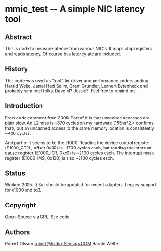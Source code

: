 mmio_test -- A simple NIC latency tool
======================================

Abstract
--------
This is code to measure latency from various NIC's. It maps chip registers
and reads latency. Of course bus latency atc are included.

History
-------
This code was used as "tool" for driver and performance understanding.
Harald Welte, Jamal Hadi Salim, Grant Grundler, Lennert Bytenheck and
probably som Intel folks. Dave M? Jessie?. Feel free to remind me.

Introduction
-----------
From code comment from 2005:
Part of it is that uncached accesses are plain slow.  An L2 miss is ~370
cycles on my hardware (155ns*2.4 confirms that), but an uncached access
to the same memory location is consistently ~490 cycles.

And part of it seems to be the e1000.  Reading the device control register
(E1000_CTRL, offset 0x00) is ~1700 cycles each, but reading the interrupt
cause register (E1000_ICR, 0xc0) is ~2100 cycles each.  The interrupt mask
register (E1000_IMS, 0x100) is also ~2100 cycles each.

Status
------
Worked 2005. :) But should be updated for recent adapters. Legacy support 
for e1000 and tg3. 

Copyright
---------
Open-Source via GPL. See code.

Authors
-------					
Robert Olsson <robert@Radio-Sensors.COM>
Harald Welte <Netfilter Team>


